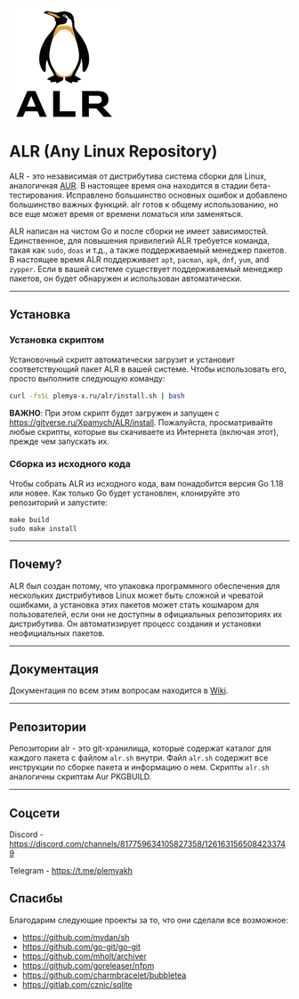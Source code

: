 <img src="assets/logo.png" alt="ALR Logo" width="200">

# ALR (Any Linux Repository)

ALR - это независимая от дистрибутива система сборки для Linux, аналогичная [AUR](https://wiki.archlinux.org/title/Arch_User_Repository). В настоящее время она находится в стадии бета-тестирования. Исправлено большинство основных ошибок и добавлено большинство важных функций. alr готов к общему использованию, но все еще может время от времени ломаться или заменяться.

ALR написан на чистом Go и после сборки не имеет зависимостей. Единственное, для повышения привилегий ALR требуется команда, такая как `sudo`, `doas` и т.д., а также поддерживаемый менеджер пакетов. В настоящее время ALR поддерживает `apt`, `pacman`, `apk`, `dnf`, `yum`, and `zypper`. Если в вашей системе существует поддерживаемый менеджер пакетов, он будет обнаружен и использован автоматически.

---

## Установка

### Установка скриптом

Установочный скрипт автоматически загрузит и установит соответствующий пакет ALR в вашей системе. Чтобы использовать его, просто выполните следующую команду:

```bash
curl -fsSL plemya-x.ru/alr/install.sh | bash
```

**ВАЖНО**: При этом скрипт будет загружен и запущен с <https://gitverse.ru/Xpamych/ALR/install>. Пожалуйста, просматривайте любые скрипты, которые вы скачиваете из Интернета (включая этот), прежде чем запускать их.

### Сборка из исходного кода

Чтобы собрать ALR из исходного кода, вам понадобится версия Go 1.18 или новее. Как только Go будет установлен, клонируйте это репозиторий и запустите:

```shell
make build
sudo make install
```

---

## Почему?

ALR был создан потому, что упаковка программного обеспечения для нескольких дистрибутивов Linux может быть сложной и чреватой ошибками, а установка этих пакетов может стать кошмаром для пользователей, если они не доступны в официальных репозиториях их дистрибутива. Он автоматизирует процесс создания и установки неофициальных пакетов.

---

## Документация

Документация по всем этим вопросам находится в [Wiki](https://gitverse.ru/Xpamych/ALR).

---

## Репозитории

Репозитории alr - это git-хранилища, которые содержат каталог для каждого пакета с файлом `alr.sh` внутри. Файл `alr.sh` содержит все инструкции по сборке пакета и информацию о нем. Скрипты `alr.sh` аналогичны скриптам Aur PKGBUILD.

---
## Соцсети
Discord - https://discord.com/channels/817759634105827358/1261631565084233749

Telegram - https://t.me/plemyakh

## Спасибы

Благодарим следующие проекты за то, что они сделали все возможное:

- <https://github.com/mvdan/sh>
- <https://github.com/go-git/go-git>
- <https://github.com/mholt/archiver>
- <https://github.com/goreleaser/nfpm>
- <https://github.com/charmbracelet/bubbletea>
- <https://gitlab.com/cznic/sqlite>
